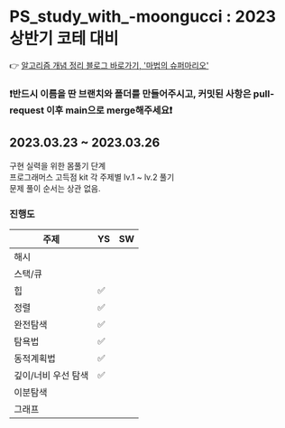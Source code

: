 # PS_study_with_-moongucci : 2023 상반기 코테 대비

👉 [알고리즘 개념 정리 블로그 바로가기, '마법의 슈퍼마리오'](https://blog.naver.com/kks227)  

### ❗️반드시 이름을 딴 브랜치와 폴더를 만들어주시고, 커밋된 사항은 pull-request 이후 main으로 merge해주세요❗️


## 2023.03.23 ~ 2023.03.26  

구현 실력을 위한 몸풀기 단계  
프로그래머스 고득점 kit 각 주제별 lv.1 ~ lv.2 풀기  
문제 풀이 순서는 상관 없음.  

### 진행도

|       주제      | YS  | SW  |
| ---------------| --- | --- |
| 해시            |     |     |
| 스택/큐          |    |     |
| 힙              | ✅ |     |
| 정렬             | ✅ |     |
| 완전탐색          | ✅ |     |
| 탐욕법           | ✅ |     |
| 동적계획법        | ✅ |     |
| 깊이/너비 우선 탐색 | ✅ |     |
| 이분탐색          |   |     |
| 그래프           |    |     |
